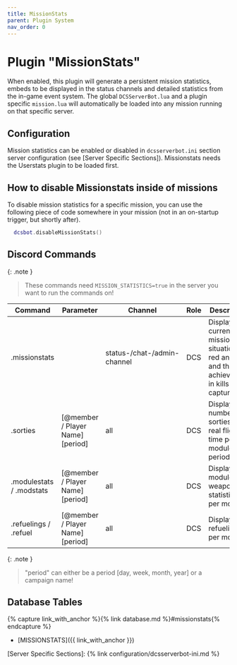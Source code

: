 ```yaml
---
title: MissionStats
parent: Plugin System
nav_order: 0
---
```


# Plugin "MissionStats"

When enabled, this plugin will generate a persistent mission statistics, embeds to be displayed in the status channels and
detailed statistics from the in-game event system. The global `DCSServerBot.lua` and a plugin specific `mission.lua` will
automatically be loaded into any mission running on that specific server.

## Configuration

Mission statistics can be enabled or disabled in `dcsserverbot.ini` section server configuration (see [Server Specific Sections]).
Missionstats needs the Userstats plugin to be loaded first.

## How to disable Missionstats inside of missions

To disable mission statistics for a specific mission, you can use the following piece of code somewhere in your mission
(not in an on-startup trigger, but shortly after).

```lua
  dcsbot.disableMissionStats()
```

## Discord Commands

{: .note }
> These commands need `MISSION_STATISTICS=true` in the server you want to run the commands on!


| Command                   | Parameter                        | Channel                     | Role | Description                                                                                       |
|---------------------------|----------------------------------|-----------------------------|------|---------------------------------------------------------------------------------------------------|
| .missionstats             |                                  | status-/chat-/admin-channel | DCS  | Display the current mission situation for red and blue and the achievments in kills and captures. |
| .sorties                  | [@member / Player Name] [period] | all                         | DCS  | Display the number of sorties and real flight time per module / period.                           |
| .modulestats / .modstats  | [@member / Player Name] [period] | all                         | DCS  | Display module and weapon statistics per module.                                                  |
| .refuelings / .refuel     | [@member / Player Name] [period] | all                         | DCS  | Display refuelings per module.                                                                    |

{: .note }
> "period" can either be a period [day, week, month, year] or a campaign name!

## Database Tables

{% capture link_with_anchor %}{% link database.md %}#missionstats{% endcapture %}
- [MISSIONSTATS]({{ link_with_anchor }})

[Server Specific Sections]: {% link configuration/dcsserverbot-ini.md %}
